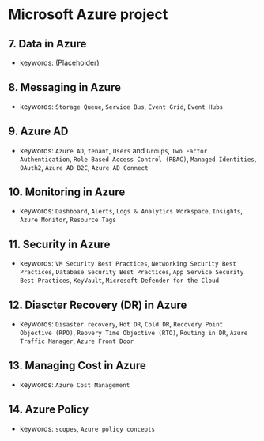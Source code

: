# Microsoft Azure project

## 7. Data in Azure
- keywords: (Placeholder)

## 8. Messaging in Azure
- keywords: `Storage Queue`, `Service Bus`, `Event Grid`, `Event Hubs`

## 9. Azure AD
- keywords: `Azure AD`, `tenant`, `Users` and `Groups`, `Two Factor Authentication`, `Role Based Access Control (RBAC)`, `Managed Identities`, `OAuth2`, `Azure AD B2C`, `Azure AD Connect`

## 10. Monitoring in Azure
- keywords: `Dashboard`, `Alerts`, `Logs & Analytics Workspace`, `Insights`, `Azure Monitor`, `Resource Tags`

## 11. Security in Azure
- keywords: `VM Security Best Practices`, `Networking Security Best Practices`, `Database Security Best Practices`, `App Service Security Best Practices`, `KeyVault`, `Microsoft Defender for the Cloud`

## 12. Diascter Recovery (DR) in Azure
- keywords: `Disaster recovery`, `Hot DR`, `Cold DR`, `Recovery Point Objective (RPO)`, `Reovery Time Objective (RTO)`, `Routing in DR`, `Azure Traffic Manager`, `Azure Front Door`

## 13. Managing Cost in Azure
- keywords: `Azure Cost Management`

## 14. Azure Policy
- keywords: `scopes`, `Azure policy concepts`

## 

















